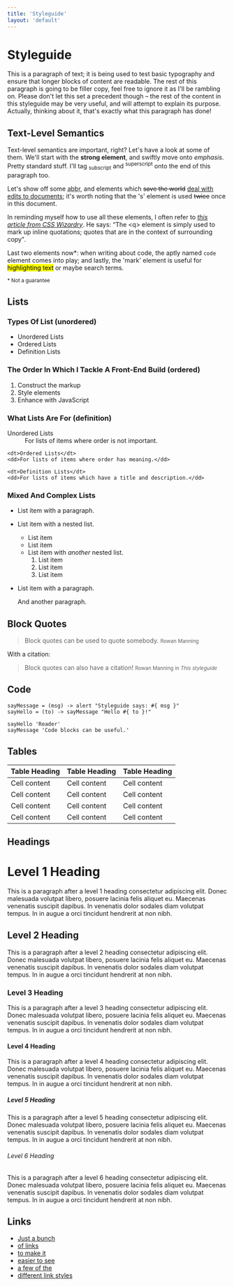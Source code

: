 ```yaml
---
title: 'Styleguide'
layout: 'default'
---
```


# Styleguide #

This is a paragraph of text; it is being used to test basic typography and ensure that longer blocks of content are readable. The rest of this paragraph is going to be filler copy, feel free to ignore it as I'll be rambling on. Please don't let this set a precedent though – the rest of the content in this styleguide may be very useful, and will attempt to explain its purpose. Actually, thinking about it, that's exactly what this paragraph has done!


## Text-Level Semantics ##

Text-level semantics are important, right? Let's have a look at some of them. We'll start with the <strong>strong element</strong>, and swiftly move onto <em>emphasis</em>. Pretty standard stuff. I'll tag <sub>subscript</sub> and <sup>superscript</sup> onto the end of this paragraph too.

Let's show off some <abbr title="abbreviation">abbr</abbr>, and elements which <del>save the world</del> <ins>deal with edits to documents</ins>; it's worth noting that the 's' element is used <s>twice</s> once in this document.

In reminding myself how to use all these elements, I often refer to <a href="http://csswizardry.com/2011/01/html5-and-text-level-semantics/"><cite>this article from CSS Wizardry</cite></a>. He says: <q>The &lt;q&gt; element is simply used to mark up inline quotations; quotes that are in the context of surrounding copy</q>.

Last two elements now*: when writing about code, the aptly named <code>code</code> element comes into play; and lastly, the 'mark' element is useful for <mark>highlighting text</mark> or maybe search terms.

<small>* Not a guarantee</small>


## Lists ##

### Types Of List (unordered) ###

 * Unordered Lists
 * Ordered Lists
 * Definition Lists

### The Order In Which I Tackle A Front-End Build (ordered) ###

 1. Construct the markup
 2. Style elements
 3. Enhance with JavaScript

### What Lists Are For (definition) ###

<dl>
    <dt>Unordered Lists</dt>
    <dd>For lists of items where order is not important.</dd>

    <dt>Ordered Lists</dt>
    <dd>For lists of items where order has meaning.</dd>

    <dt>Definition Lists</dt>
    <dd>For lists of items which have a title and description.</dd>
</dl>

### Mixed And Complex Lists ###

 * List item with a paragraph.

 * List item with a nested list.
    * List item
    * List item
    * List item with *another* nested list.
       1. List item
       2. List item
       3. List item

 * List item with a paragraph.

   And another paragraph.


## Block Quotes ##

> Block quotes can be used to quote somebody.
<small>Rowan Manning</small>

With a citation:

> Block quotes can also have a citation!
<small>Rowan Manning in <cite>This styleguide</cite></small>


## Code ##
    
    sayMessage = (msg) -> alert "Styleguide says: #{ msg }"
    sayHello = (to) -> sayMessage "Hello #{ to }!"

    sayHello 'Reader'
    sayMessage 'Code blocks can be useful.'


## Tables ##

<table>
    <thead>
        <tr>
            <th>Table Heading</th>
            <th>Table Heading</th>
            <th>Table Heading</th>
        </tr>
    </thead>
    <tbody>
        <tr>
            <td>Cell content</td>
            <td>Cell content</td>
            <td>Cell content</td>
        </tr>
        <tr>
            <td>Cell content</td>
            <td>Cell content</td>
            <td>Cell content</td>
        </tr>
        <tr>
            <td>Cell content</td>
            <td>Cell content</td>
            <td>Cell content</td>
        </tr>
        <tr>
            <td>Cell content</td>
            <td>Cell content</td>
            <td>Cell content</td>
        </tr>
    </tbody>
</table>


## Headings ##

# Level 1 Heading #

This is a paragraph after a level 1 heading consectetur adipiscing elit. Donec malesuada volutpat libero, posuere lacinia felis aliquet eu. Maecenas venenatis suscipit dapibus. In venenatis dolor sodales diam volutpat tempus. In in augue a orci tincidunt hendrerit at non nibh.

## Level 2 Heading ##

This is a paragraph after a level 2 heading consectetur adipiscing elit. Donec malesuada volutpat libero, posuere lacinia felis aliquet eu. Maecenas venenatis suscipit dapibus. In venenatis dolor sodales diam volutpat tempus. In in augue a orci tincidunt hendrerit at non nibh.

### Level 3 Heading ###

This is a paragraph after a level 3 heading consectetur adipiscing elit. Donec malesuada volutpat libero, posuere lacinia felis aliquet eu. Maecenas venenatis suscipit dapibus. In venenatis dolor sodales diam volutpat tempus. In in augue a orci tincidunt hendrerit at non nibh.

#### Level 4 Heading ####

This is a paragraph after a level 4 heading consectetur adipiscing elit. Donec malesuada volutpat libero, posuere lacinia felis aliquet eu. Maecenas venenatis suscipit dapibus. In venenatis dolor sodales diam volutpat tempus. In in augue a orci tincidunt hendrerit at non nibh.

##### Level 5 Heading #####

This is a paragraph after a level 5 heading consectetur adipiscing elit. Donec malesuada volutpat libero, posuere lacinia felis aliquet eu. Maecenas venenatis suscipit dapibus. In venenatis dolor sodales diam volutpat tempus. In in augue a orci tincidunt hendrerit at non nibh.

###### Level 6 Heading ######

This is a paragraph after a level 6 heading consectetur adipiscing elit. Donec malesuada volutpat libero, posuere lacinia felis aliquet eu. Maecenas venenatis suscipit dapibus. In venenatis dolor sodales diam volutpat tempus. In in augue a orci tincidunt hendrerit at non nibh.


## Links ##

<ul>
    <li><a href="#1">Just a bunch</a></li>
    <li><a href="#2">of links</a></li>
    <li><a href="#3">to make it</a></li>
    <li><a href="#4">easier to see</a></li>
    <li><a href="#5">a few of the</a></li>
    <li><a href="#6">different link styles</a></li>
</ul>
